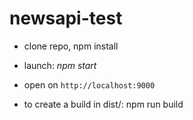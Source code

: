 # newsapi-test

*  clone repo, npm install

*  launch: *npm start*

*  open on `http://localhost:9000`

*  to create a build in dist/: npm run build

